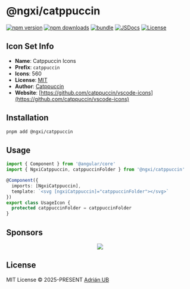 # @ngxi/catppuccin

[![npm version][npm-version-src]][npm-version-href]
[![npm downloads][npm-downloads-src]][npm-downloads-href]
[![bundle][bundle-src]][bundle-href]
[![JSDocs][jsdocs-src]][jsdocs-href]
[![License][license-src]][license-href]

## Icon Set Info

- **Name**: Catppuccin Icons
- **Prefix**: `catppuccin`
- **Icons**: 560
- **License**: [MIT](https://github.com/catppuccin/vscode-icons/blob/main/LICENSE)
- **Author**: [Catppuccin](https://github.com/catppuccin/vscode-icons)
- **Website**: [https://github.com/catppuccin/vscode-icons](https://github.com/catppuccin/vscode-icons)

## Installation

```sh
pnpm add @ngxi/catppuccin
```

## Usage

```ts
import { Component } from '@angular/core'
import { NgxiCatppuccin, catppuccinFolder } from '@ngxi/catppuccin'

@Component({
  imports: [NgxiCatppuccin],
  template: `<svg [ngxiCatppuccin]="catppuccinFolder"></svg>`
})
export class UsageIcon {
  protected catppuccinFolder = catppuccinFolder
}
```

## Sponsors

<p align="center">
  <a href="https://cdn.jsdelivr.net/gh/adrian-ub/static/sponsors.svg">
    <img src='https://cdn.jsdelivr.net/gh/adrian-ub/static/sponsors.svg'/>
  </a>
</p>

## License

MIT License © 2025-PRESENT [Adrián UB](https://github.com/adrian-ub)

<!-- Badges -->

[npm-version-src]: https://img.shields.io/npm/v/@ngxi/catppuccin?style=flat&colorA=080f12&colorB=1fa669
[npm-version-href]: https://npmjs.com/package/@ngxi/catppuccin
[npm-downloads-src]: https://img.shields.io/npm/dm/@ngxi/catppuccin?style=flat&colorA=080f12&colorB=1fa669
[npm-downloads-href]: https://npmjs.com/package/@ngxi/catppuccin
[bundle-src]: https://img.shields.io/bundlephobia/minzip/@ngxi/catppuccin?style=flat&colorA=080f12&colorB=1fa669&label=minzip
[bundle-href]: https://bundlephobia.com/result?p=@ngxi/catppuccin
[license-src]: https://img.shields.io/npm/l/@ngxi/catppuccin?style=flat&colorA=080f12&colorB=1fa669
[license-href]: https://github.com/adrian-ub/ngxi/blob/main/LICENSE
[jsdocs-src]: https://img.shields.io/badge/jsdocs-reference-080f12?style=flat&colorA=080f12&colorB=1fa669
[jsdocs-href]: https://www.jsdocs.io/package/@ngxi/catppuccin
